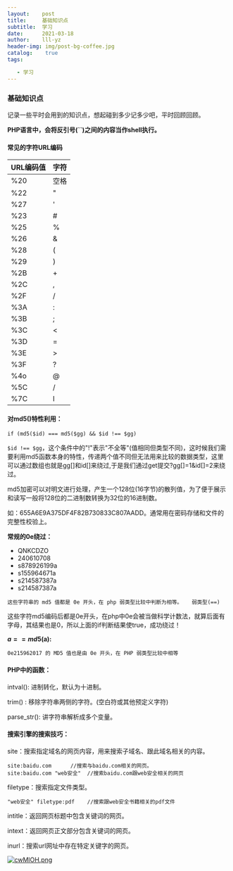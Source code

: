 ```yaml
---
layout:    post
title:     基础知识点
subtitle:  学习
date:      2021-03-18
author:    lll-yz
header-img: img/post-bg-coffee.jpg
catalog:    true
tags:

   - 学习
---
```


### 基础知识点

记录一些平时会用到的知识点，想起碰到多少记多少吧，平时回顾回顾。

**PHP语言中，会将反引号(``)之间的内容当作shell执行。**

#### 常见的字符URL编码

| URL编码值 | 字符 |
| --------- | ---- |
| %20       | 空格 |
| %22       | "    |
| %27       | '    |
| %23       | #    |
| %25       | %    |
| %26       | &    |
| %28       | (    |
| %29       | )    |
| %2B       | +    |
| %2C       | ,    |
| %2F       | /    |
| %3A       | :    |
| %3B       | ;    |
| %3C       | <    |
| %3D       | =    |
| %3E       | >    |
| %3F       | ?    |
| %4o       | @    |
| %5C       | /    |
| %7C       | I    |

#### 对md5()特性利用：

```
if (md5($id) === md5($gg) && $id !== $gg)
```

``$id !== $gg``，这个条件中的"!"表示"不全等"(值相同但类型不同)，这时候我们需要利用md5函数本身的特性，传递两个值不同但无法用来比较的数据类型，这里可以通过数组也就是gg[]和id[]来绕过,于是我们通过get提交?gg[]=1&id[]=2来绕过。

md5加密可以对明文进行处理，产生一个128位(16字节)的散列值，为了便于展示和读写一般将128位的二进制数转换为32位的16进制数。

如：655A6E9A375DF4F82B730833C807AADD。通常用在密码存储和文件的完整性校验上。

**常规的0e绕过：**

- QNKCDZO
- 240610708
- s878926199a
- s155964671a
- s214587387a
- s214587387a

```
这些字符串的 md5 值都是 0e 开头，在 php 弱类型比较中判断为相等。   弱类型(==)
```

这些字符md5编码后都是0e开头，在php中0e会被当做科学计数法，就算后面有字母，其结果也是0，所以上面的if判断结果使true，成功绕过！

**$a==md5($a):**

```
0e215962017 的 MD5 值也是由 0e 开头，在 PHP 弱类型比较中相等
```



#### PHP中的函数：

intval(): 进制转化，默认为十进制。

trim() : 移除字符串两侧的字符。(空白符或其他预定义字符)

parse_str(): 讲字符串解析成多个变量。

#### 搜索引擎的搜索技巧：

site：搜索指定域名的网页内容，用来搜索子域名、跟此域名相关的内容。

```
site:baidu.com		//搜索与baidu.com相关的网页。
site:baidu.com "web安全"	//搜索baidu.com跟web安全相关的网页
```

filetype：搜索指定文件类型。

```
"web安全" filetype:pdf  	//搜索跟web安全书籍相关的pdf文件
```

intitle：返回网页标题中包含关键词的网页。

intext：返回网页正文部分包含关键词的网页。

inurl：搜索url网址中存在特定关键字的网页。



[![cwMlOH.png](https://z3.ax1x.com/2021/04/11/cwMlOH.png)](https://imgtu.com/i/cwMlOH)